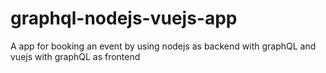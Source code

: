 # graphql-nodejs-vuejs-app
A app for booking an event by using nodejs as backend with graphQL and vuejs with graphQL as frontend
